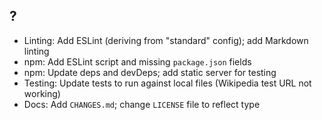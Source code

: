 ## ?

- Linting: Add ESLint (deriving from "standard"  config); add
    Markdown linting
- npm: Add ESLint script and missing `package.json` fields
- npm: Update deps and devDeps; add static server for testing
- Testing: Update tests to run against local files (Wikipedia test URL not
    working)
- Docs: Add `CHANGES.md`; change `LICENSE` file to reflect type
